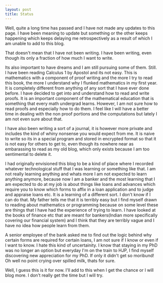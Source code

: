 ```yaml
---
layout: post
title: Status
---
```


Well, quite a long time has passed and I have not made any updates to this page. I have been meaning to update but something or the other keeps happening which keeps delaying me retrospectively as a result of which I am unable to add to this blog.

That doesn't mean that I have not been writing. I have been writing, even though its only a fraction of how much I want to write.

Its also important to have dreams and I am still pursuing some of them. Still. I have been reading Calculus 1 by Apostol and its not easy. This is mathematics with a component of proof writing and the more I try to read this book, the more I understand why I flunked mathematics in my first year. It is completely different from anything of any sort that I have ever done before. I have decided to get into and understand how to read and write proofs. It is an important component of the mathematical education that is something that every math undergrad learns. However, I am not sure how to read proofs and especially how to do them. I feel like I will have a better time in dealing with the non proof portions and the computations but lately I am not even sure about that.

I have also been writing a sort of a journal, it is however more private and includes the kind of whiny nonsense you would expect from me. It is naive to write so its in a special program and stored in encrypted format so that it is not easy for others to get to, even though its nowhere near as embarassing to read as my old blog, which only exists because I am too sentimental to delete it.

I had originally envisioned this blog to be a kind of place where I recorded whatever technological stuff that I was learning or something like that. I am not really learning anything and whats more I am not expected to learn anything anymore, because now I am a banker and the most learning that I am expected to do at my job is about things like loans and advances which require you to know which forms to affix in a loan application and to judge and appraise loans etc. It is a learning of a different sort. I don't know if I can do that. My father tells me that it is terribly easy but I find myself drawn to reading about mathematics or programming because on some level these are things that I have had the experience of trying to learn. I have looked at the books of finance etc that are meant for bankers(Indian more specifically covering our financial system) and I think that they are terribly vague and I have no idea how people learn from them. 

A senior employee of the bank asked me to find out the logic behind why certain forms are required for certain loans, I am not sure if I know or even if I want to know. I hate this kind of uncertainity. I know that staying in my PhD was no longer an option but everyday I'm on the train to HJP, I find myself discovering new appreciation for my PhD. If only it didn't get so moribund! Oh well no point crying over spilled milk, thats for sure.

Well, I guess this is it for now. I'll add to this when I get the chance or I will blog more. I don't really get the time but I will try.